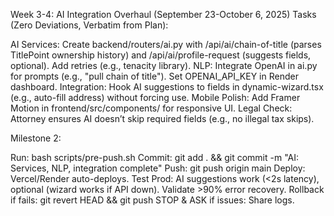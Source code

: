 Week 3-4: AI Integration Overhaul (September 23-October 6, 2025)
Tasks (Zero Deviations, Verbatim from Plan):

AI Services: Create backend/routers/ai.py with /api/ai/chain-of-title (parses TitlePoint ownership history) and /api/ai/profile-request (suggests fields, optional). Add retries (e.g., tenacity library).
NLP: Integrate OpenAI in ai.py for prompts (e.g., "pull chain of title"). Set OPENAI_API_KEY in Render dashboard.
Integration: Hook AI suggestions to fields in dynamic-wizard.tsx (e.g., auto-fill address) without forcing use.
Mobile Polish: Add Framer Motion in frontend/src/components/ for responsive UI.
Legal Check: Attorney ensures AI doesn’t skip required fields (e.g., no illegal tax skips).

Milestone 2:

Run: bash scripts/pre-push.sh
Commit: git add . && git commit -m "AI: Services, NLP, integration complete"
Push: git push origin main
Deploy: Vercel/Render auto-deploys.
Test Prod: AI suggestions work (<2s latency), optional (wizard works if API down). Validate >90% error recovery.
Rollback if fails: git revert HEAD && git push
STOP & ASK if issues: Share logs.